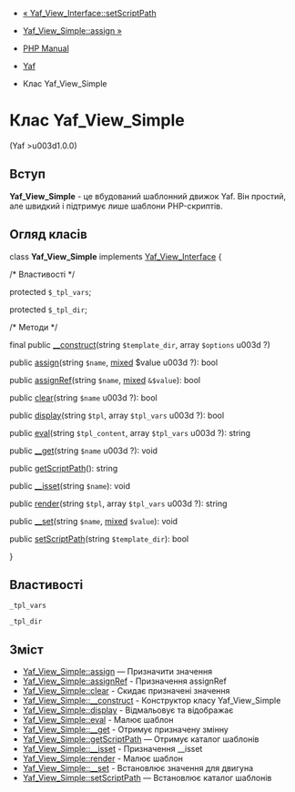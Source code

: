 - [« Yaf_View_Interface::setScriptPath](yaf-view-interface.setscriptpath.md)
- [Yaf_View_Simple::assign »](yaf-view-simple.assign.md)

- [PHP Manual](index.md)
- [Yaf](book.yaf.md)
- Клас Yaf_View_Simple

# Клас Yaf_View_Simple

(Yaf \>u003d1.0.0)

## Вступ

**Yaf_View_Simple** - це вбудований шаблонний движок Yaf. Він простий,
але швидкий і підтримує лише шаблони PHP-скриптів.

## Огляд класів

class **Yaf_View_Simple** implements
[Yaf_View_Interface](class.yaf-view-interface.md) {

/\* Властивості \*/

protected `$_tpl_vars`;

protected `$_tpl_dir`;

/\* Методи \*/

final public [\_\_construct](yaf-view-simple.construct.md)(string
`$template_dir`, array `$options` u003d ?)

public [assign](yaf-view-simple.assign.md)(string `$name`,
[mixed](language.types.declarations.md#language.types.declarations.mixed)
$value u003d ?): bool

public [assignRef](yaf-view-simple.assignref.md)(string `$name`,
[mixed](language.types.declarations.md#language.types.declarations.mixed)
`&$value`): bool

public [clear](yaf-view-simple.clear.md)(string `$name` u003d ?): bool

public [display](yaf-view-simple.display.md)(string `$tpl`, array
`$tpl_vars` u003d ?): bool

public [eval](yaf-view-simple.eval.md)(string `$tpl_content`, array
`$tpl_vars` u003d ?): string

public [\_\_get](yaf-view-simple.get.md)(string `$name` u003d ?): void

public [getScriptPath](yaf-view-simple.getscriptpath.md)(): string

public [\_\_isset](yaf-view-simple.isset.md)(string `$name`): void

public [render](yaf-view-simple.render.md)(string `$tpl`, array
`$tpl_vars` u003d ?): string

public [\_\_set](yaf-view-simple.set.md)(string `$name`,
[mixed](language.types.declarations.md#language.types.declarations.mixed)
`$value`): void

public [setScriptPath](yaf-view-simple.setscriptpath.md)(string
`$template_dir`): bool

}

## Властивості

`_tpl_vars`

`_tpl_dir`

## Зміст

- [Yaf_View_Simple::assign](yaf-view-simple.assign.md) — Призначити
значення
- [Yaf_View_Simple::assignRef](yaf-view-simple.assignref.md) -
Призначення assignRef
- [Yaf_View_Simple::clear](yaf-view-simple.clear.md) - Скидає
призначені значення
- [Yaf_View_Simple::\_\_construct](yaf-view-simple.construct.md) -
Конструктор класу Yaf_View_Simple
- [Yaf_View_Simple::display](yaf-view-simple.display.md) -
Відмальовує та відображає
- [Yaf_View_Simple::eval](yaf-view-simple.eval.md) - Малює
шаблон
- [Yaf_View_Simple::\_\_get](yaf-view-simple.get.md) - Отримує
призначену змінну
- [Yaf_View_Simple::getScriptPath](yaf-view-simple.getscriptpath.md)
— Отримує каталог шаблонів
- [Yaf_View_Simple::\_\_isset](yaf-view-simple.isset.md) -
Призначення \_\_isset
- [Yaf_View_Simple::render](yaf-view-simple.render.md) -
Малює шаблон
- [Yaf_View_Simple::\_\_set](yaf-view-simple.set.md) - Встановлює
значення для двигуна
- [Yaf_View_Simple::setScriptPath](yaf-view-simple.setscriptpath.md)
— Встановлює каталог шаблонів

